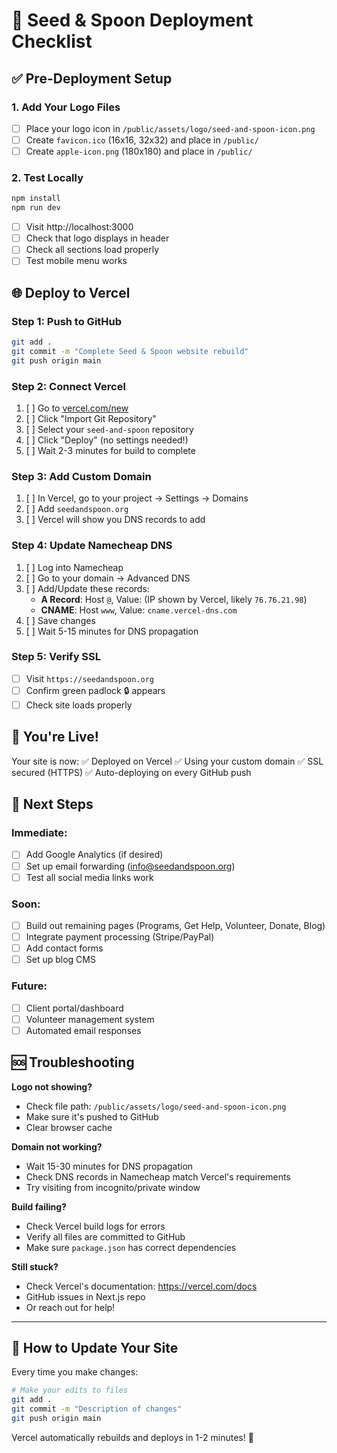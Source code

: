 # 🚀 Seed & Spoon Deployment Checklist

## ✅ Pre-Deployment Setup

### 1. Add Your Logo Files
- [ ] Place your logo icon in `/public/assets/logo/seed-and-spoon-icon.png`
- [ ] Create `favicon.ico` (16x16, 32x32) and place in `/public/`
- [ ] Create `apple-icon.png` (180x180) and place in `/public/`

### 2. Test Locally
```bash
npm install
npm run dev
```
- [ ] Visit http://localhost:3000
- [ ] Check that logo displays in header
- [ ] Check all sections load properly
- [ ] Test mobile menu works

## 🌐 Deploy to Vercel

### Step 1: Push to GitHub
```bash
git add .
git commit -m "Complete Seed & Spoon website rebuild"
git push origin main
```

### Step 2: Connect Vercel
1. [ ] Go to [vercel.com/new](https://vercel.com/new)
2. [ ] Click "Import Git Repository"
3. [ ] Select your `seed-and-spoon` repository
4. [ ] Click "Deploy" (no settings needed!)
5. [ ] Wait 2-3 minutes for build to complete

### Step 3: Add Custom Domain
1. [ ] In Vercel, go to your project → Settings → Domains
2. [ ] Add `seedandspoon.org`
3. [ ] Vercel will show you DNS records to add

### Step 4: Update Namecheap DNS
1. [ ] Log into Namecheap
2. [ ] Go to your domain → Advanced DNS
3. [ ] Add/Update these records:
   - **A Record**: Host `@`, Value: (IP shown by Vercel, likely `76.76.21.98`)
   - **CNAME**: Host `www`, Value: `cname.vercel-dns.com`
4. [ ] Save changes
5. [ ] Wait 5-15 minutes for DNS propagation

### Step 5: Verify SSL
- [ ] Visit `https://seedandspoon.org`
- [ ] Confirm green padlock 🔒 appears
- [ ] Check site loads properly

## 🎉 You're Live!

Your site is now:
✅ Deployed on Vercel
✅ Using your custom domain
✅ SSL secured (HTTPS)
✅ Auto-deploying on every GitHub push

## 📝 Next Steps

### Immediate:
- [ ] Add Google Analytics (if desired)
- [ ] Set up email forwarding (info@seedandspoon.org)
- [ ] Test all social media links work

### Soon:
- [ ] Build out remaining pages (Programs, Get Help, Volunteer, Donate, Blog)
- [ ] Integrate payment processing (Stripe/PayPal)
- [ ] Add contact forms
- [ ] Set up blog CMS

### Future:
- [ ] Client portal/dashboard
- [ ] Volunteer management system
- [ ] Automated email responses

## 🆘 Troubleshooting

**Logo not showing?**
- Check file path: `/public/assets/logo/seed-and-spoon-icon.png`
- Make sure it's pushed to GitHub
- Clear browser cache

**Domain not working?**
- Wait 15-30 minutes for DNS propagation
- Check DNS records in Namecheap match Vercel's requirements
- Try visiting from incognito/private window

**Build failing?**
- Check Vercel build logs for errors
- Verify all files are committed to GitHub
- Make sure `package.json` has correct dependencies

**Still stuck?**
- Check Vercel's documentation: https://vercel.com/docs
- GitHub issues in Next.js repo
- Or reach out for help!

---

## 🔄 How to Update Your Site

Every time you make changes:

```bash
# Make your edits to files
git add .
git commit -m "Description of changes"
git push origin main
```

Vercel automatically rebuilds and deploys in 1-2 minutes! 🎉

